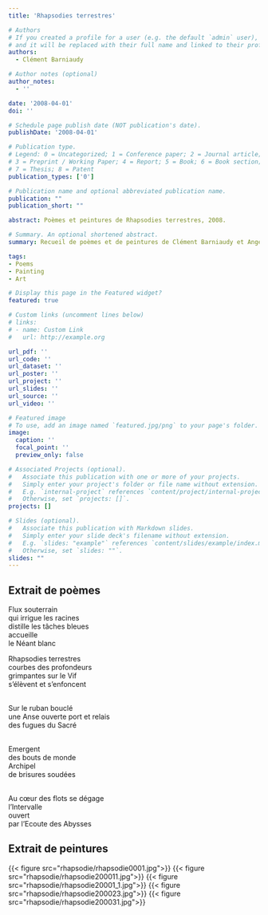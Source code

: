 ```yaml
---
title: 'Rhapsodies terrestres'

# Authors
# If you created a profile for a user (e.g. the default `admin` user), write the username (folder name) here
# and it will be replaced with their full name and linked to their profile.
authors:
  - Clément Barniaudy

# Author notes (optional)
author_notes:
  - ''

date: '2008-04-01'
doi: ''

# Schedule page publish date (NOT publication's date).
publishDate: '2008-04-01'

# Publication type.
# Legend: 0 = Uncategorized; 1 = Conference paper; 2 = Journal article;
# 3 = Preprint / Working Paper; 4 = Report; 5 = Book; 6 = Book section;
# 7 = Thesis; 8 = Patent
publication_types: ['0']

# Publication name and optional abbreviated publication name.
publication: ""
publication_short: ""

abstract: Poèmes et peintures de Rhapsodies terrestres, 2008.

# Summary. An optional shortened abstract.
summary: Recueil de poèmes et de peintures de Clément Barniaudy et Angela Biancofiore.

tags:
- Poems
- Painting
- Art

# Display this page in the Featured widget?
featured: true

# Custom links (uncomment lines below)
# links:
# - name: Custom Link
#   url: http://example.org

url_pdf: ''
url_code: ''
url_dataset: ''
url_poster: ''
url_project: ''
url_slides: ''
url_source: ''
url_video: ''

# Featured image
# To use, add an image named `featured.jpg/png` to your page's folder.
image:
  caption: ''
  focal_point: ''
  preview_only: false

# Associated Projects (optional).
#   Associate this publication with one or more of your projects.
#   Simply enter your project's folder or file name without extension.
#   E.g. `internal-project` references `content/project/internal-project/index.md`.
#   Otherwise, set `projects: []`.
projects: []

# Slides (optional).
#   Associate this publication with Markdown slides.
#   Simply enter your slide deck's filename without extension.
#   E.g. `slides: "example"` references `content/slides/example/index.md`.
#   Otherwise, set `slides: ""`.
slides: ""
---
```


## Extrait de poèmes

Flux souterrain <br>
qui irrigue les racines <br>
distille les tâches bleues <br>
accueille <br>
le Néant blanc

Rhapsodies terrestres <br>
courbes des profondeurs <br>
grimpantes sur le Vif <br>
s’élèvent et s’enfoncent <br> <br>

Sur le ruban bouclé <br>
une Anse ouverte port et relais <br>
des fugues du Sacré <br> <br>

Emergent <br>
des bouts de monde <br>
Archipel <br>
de brisures soudées  <br> <br>
 
Au cœur des flots se dégage <br>
l’Intervalle <br>
ouvert <br>
par l’Ecoute des Abysses
 
## Extrait de peintures

{{< figure src="rhapsodie/rhapsodie0001.jpg">}}
{{< figure src="rhapsodie/rhapsodie200011.jpg">}}
{{< figure src="rhapsodie/rhapsodie20001_1.jpg">}}
{{< figure src="rhapsodie/rhapsodie200023.jpg">}}
{{< figure src="rhapsodie/rhapsodie200031.jpg">}}